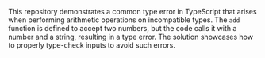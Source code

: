 This repository demonstrates a common type error in TypeScript that arises when performing arithmetic operations on incompatible types.  The `add` function is defined to accept two numbers, but the code calls it with a number and a string, resulting in a type error. The solution showcases how to properly type-check inputs to avoid such errors.